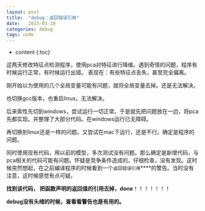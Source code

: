 ```yaml
---
layout: post
title:  "debug：返回错误引用"
date:   2015-03-20
categories: debug
tags: code
---
```

* content
{:toc}



这两天修改特征点检测程序，使用pca对特征进行降维。遇到奇怪的问题，程序有时候运行正常，有时候运行出错。
表现在：有些特征点丢失，甚至完全偏离。


刚开始以为使用的几个全局变量可能有问题，就将全局变量去掉。还是无法解决。

也切换gcc版本，也重启linux。无法解决。

后来索性先切到windows，尝试运行一切正常。于是就先把问题放在一边，将pca先都实现。并整理了大部分代码。在windows运行已无障碍。

再切换到linux还是一样的问题。又尝试在mac下运行，还是不行。确定是程序的问题。

同时使用现有代码，用以前的模型，多次测试没有问题。那么确定是新增代码，与pca相关的代码可能有问题。怀疑是竞争条件造成的，仔细检查，没有发现。这时候突然想起，在之前编译程序的时候看到一个```返回错误引用```****的警告。当时没有注意，这时候感觉有点可疑。

**找到该代码， 把函数声明的返回值的引用去掉，done**！！！！！！！

**debug没有头绪的时候，查看看警告也是有用的。**
